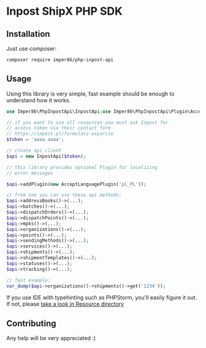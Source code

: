 # Inpost ShipX PHP SDK

## Installation

Just use composer:
```sh
composer require imper86/php-inpost-api
```

## Usage
Using this library is very simple, fast example should be enough
to understand how it works.

```php
use Imper86\PhpInpostApi\InpostApi;use Imper86\PhpInpostApi\Plugin\AcceptLanguagePlugin;

// if you want to use all resources you must ask Inpost for
// access token via their contact form
// https://inpost.pl/formularz-wsparcie
$token = 'aaaa.aaaa';

// create api client
$api = new InpostApi($token);

// this library provides optional Plugin for localizing
// error messages

$api->addPlugin(new AcceptLanguagePlugin('pl_PL'));

// from now you can use these api methods:
$api->addressBooks()->(...);
$api->batches()->(...);
$api->dispatchOrders()->(...);
$api->dispatchPoints()->(...);
$api->mpks()->(...);
$api->organizations()->(...);
$api->points()->(...);
$api->sendingMethods()->(...);
$api->services()->(...);
$api->shipments()->(...);
$api->shipmentTemplates()->(...);
$api->statuses()->(...);
$api->tracking()->(...);

// fast example:
var_dump($api->organizations()->shipments()->get('1234'));
```

If you use IDE with typehinting such as PHPStorm, you'll easily 
figure it out. If not, please 
[take a look in Resource directory](src/Resource)

## Contributing
Any help will be very appreciated :)

